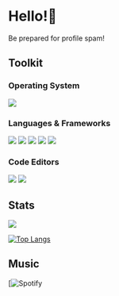 # Hello!👋
Be prepared for profile spam!


## Toolkit
### Operating System
[![](https://img.shields.io/badge/-openSUSE%20Tumbleweed-yellowgreen?style=for-the-badge&logo=SUSE)](https://opensuse.org/)


### Languages & Frameworks
[![](https://img.shields.io/badge/-Rust-red?style=for-the-badge&logo=rust)](https://rust-lang.org/)
[![](https://img.shields.io/badge/-C%2B%2B-blue?style=for-the-badge&logo=cplusplus)](https://en.cppreference.com/w/)
[![](https://img.shields.io/badge/-Godot%20Engine-grey?style=for-the-badge&logo=godotengine&logoColor=white)](https://godotengine.org/en)
[![](https://img.shields.io/badge/-Flutter-blue?style=for-the-badge&logo=flutter)](https://flutter.dev/)
[![](https://img.shields.io/badge/-Dart-blue?style=for-the-badge&logo=dart)](https://dart.dev/)


### Code Editors
[![](https://img.shields.io/badge/-Visual%20Studio%20Code-blue?style=for-the-badge&logo=visual-studio-code)](https://code.visualstudio.com/)
[![](https://img.shields.io/badge/-neovim-yellowgreen?style=for-the-badge&logo=neovim&logoColor=white)](https://neovim.io/)



## Stats
![](https://github-readme-stats.vercel.app/api?username=sherlockholmestech&show_icons=true&bg_color=1e1e2e&text_color=cdd6f4&icon_color=cba6f7&title_color=94e2d5)


[![Top Langs](https://github-readme-stats.vercel.app/api/top-langs/?username=sherlockholmestech&layout=compact&bg_color=1e1e2e&text_color=cdd6f4&icon_color=cba6f7&title_color=94e2d5)](https://github.com/sherlockholmestech/)

## Music
[![Spotify](https://open.spotify.com/track/5C3AH2Pxm8r2wovLBFWHe7?si=4d1404b06c8d41c9)
